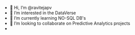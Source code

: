 - 👋 Hi, I’m @ravitejapv
- 👀 I’m interested in the DataVerse
- 🌱 I’m currently learning NO-SQL DB's
- 💞️ I’m looking to collaborate on Predictive Analytics projects
- 
<!---
ravitejapv/ravitejapv is a ✨ special ✨ repository because its `README.md` (this file) appears on your GitHub profile.
You can click the Preview link to take a look at your changes.
--->
